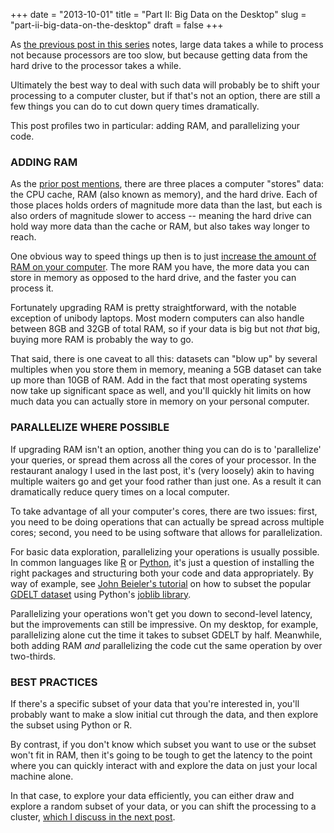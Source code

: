 +++
date = "2013-10-01"
title = "Part II: Big Data on the Desktop"
slug = "part-ii-big-data-on-the-desktop"
draft = false
+++

As [the previous post in this series](http://chrismeserole.com/signals/the-i-o-problem-or-why-big-data-takes-forever-to-process/) notes, large data takes a while to process not because processors are too slow, but because getting data from the hard drive to the processor takes a while. 

Ultimately the best way to deal with such data will probably be to shift your processing to a computer cluster, but if that's not an option, there are still a few things you can do to cut down query times dramatically. 

This post profiles two in particular: adding RAM, and parallelizing your code.


### ADDING RAM

As the [prior post mentions](http://chrismeserole.com/signals/the-i-o-problem-or-why-big-data-takes-forever-to-process/#kitchen), there are three places a computer "stores" data: the CPU cache, RAM (also known as memory), and the hard drive. Each of those places holds orders of magnitude more data than the last, but each is also orders of magnitude slower to access -- meaning the hard drive can hold way more data than the cache or RAM, but also takes way longer to reach.

One obvious way to speed things up then is to just [increase the amount of RAM on your computer](https://duckduckgo.com/?q=upgrade+ram+tutorial). The more RAM you have, the more data you can store in memory as opposed to the hard drive, and the faster you can process it.

Fortunately upgrading RAM is pretty straightforward, with the notable exception of unibody laptops. Most modern computers can also handle between 8GB and 32GB of total RAM, so if your data is big but not *that* big, buying more RAM is probably the way to go. 

That said, there is one caveat to all this: datasets can "blow up" by several multiples when you store them in memory, meaning a 5GB dataset can take up more than 10GB of RAM. Add in the fact that most operating systems now take up significant space as well, and you'll quickly hit limits on how much data you can actually store in memory on your personal computer. 

### PARALLELIZE WHERE POSSIBLE

If upgrading RAM isn't an option, another thing you can do is to 'parallelize' your queries, or spread them across all the cores of your processor. In the restaurant analogy I used in the last post, it's (very loosely) akin to having multiple waiters go and get your food rather than just one. As a result it can dramatically reduce query times on a local computer. 

To take advantage of all your computer's cores, there are two issues: first, you need to be doing operations that can actually be spread across multiple cores; second, you need to be using software that allows for parallelization. 

For basic data exploration, parallelizing your operations is usually possible. In common languages like [R](http://r-project.org) or [Python](http://www.python.org), it's just a question of installing the right packages and structuring both your code and data appropriately. By way of example, see [John Beieler's tutorial](http://johnbeieler.org/blog/2012/12/07/parallel-data-subsetting/) on how to subset the popular [GDELT dataset](http://gdelt.utdallas.edu/) using Python's [joblib library](http://pythonhosted.org/joblib/index.html). 

Parallelizing your operations won't get you down to second-level latency, but the improvements can still be impressive. On my desktop, for example, parallelizing alone cut the time it takes to subset GDELT by half. Meanwhile, both adding RAM *and* parallelizing the code cut the same operation by over two-thirds.

### BEST PRACTICES

If there's a specific subset of your data that you're interested in, you'll probably want to make a slow initial cut through the data, and then explore the subset using Python or R. 

By contrast, if you don't know which subset you want to use or the subset won't fit in RAM, then it's going to be tough to get the latency to the point where you can quickly interact with and explore the data on just your local machine alone. 

In that case, to explore your data efficiently, you can either draw and explore a random subset of your data, or you can shift the processing to a cluster, [which I discuss in the next post](http://chrismeserole.com/signals/big-data-in-the-cloud). 


